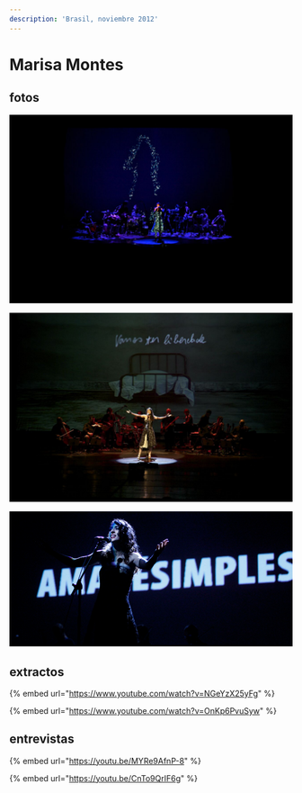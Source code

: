 ```yaml
---
description: 'Brasil, noviembre 2012'
---
```


# Marisa Montes

## fotos

![](../../../.gitbook/assets/mf-2012-10-marisa-monte-01.jpeg)

![](../../../.gitbook/assets/mf-2012-10-marisa-monte-03.jpeg)

![](../../../.gitbook/assets/mf-2012-10-marisa-monte-02.png)

## extractos

{% embed url="https://www.youtube.com/watch?v=NGeYzX25yFg" %}

{% embed url="https://www.youtube.com/watch?v=OnKp6PvuSyw" %}

## entrevistas

{% embed url="https://youtu.be/MYRe9AfnP-8" %}

{% embed url="https://youtu.be/CnTo9QrIF6g" %}









